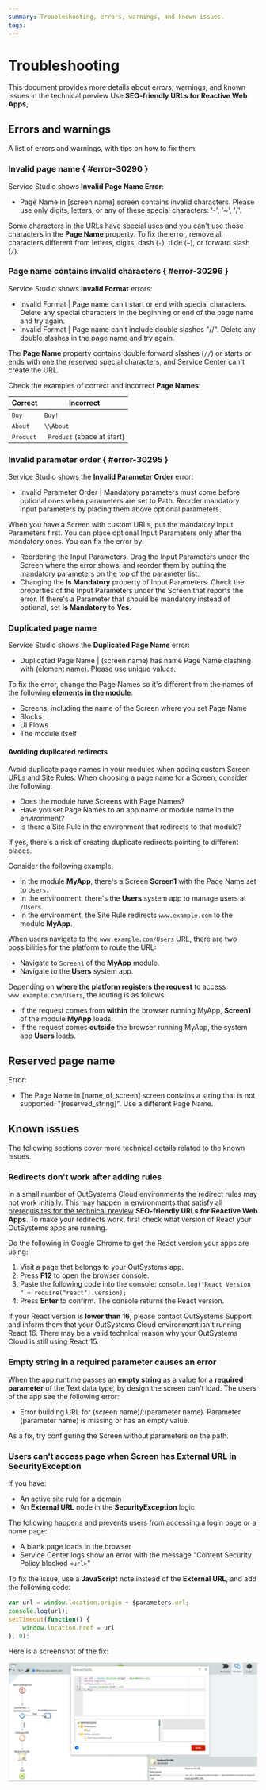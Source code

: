 ```yaml
---
summary: Troubleshooting, errors, warnings, and known issues.  
tags:
---
```


# Troubleshooting

This document provides more details about errors, warnings, and known issues in the technical preview Use **SEO-friendly URLs for Reactive Web Apps**,

## Errors and warnings

A list of errors and warnings, with tips on how to fix them.

### Invalid page name { #error-30290 }

Service Studio shows **Invalid Page Name Error**:

* Page Name in [screen name] screen contains invalid characters. Please use only digits, letters, or any of these special characters: '-', '~', '/'.

Some characters in the URLs have special uses and you can't use those characters in the **Page Name** property. To fix the error, remove all characters different from letters, digits, dash (`-`), tilde (`~`), or forward slash (`/`).

### Page name contains invalid characters { #error-30296 }
  
Service Studio shows **Invalid Format** errors:

* Invalid Format | Page name can't start or end with special characters. Delete any special characters in the beginning or end of the page name and try again.
* Invalid Format | Page name can't include double slashes "//". Delete any double slashes in the page name and try again.

The **Page Name** property contains double forward slashes (`//`) or starts or ends with one the reserved special characters, and Service Center can't create the URL.

Check the examples of correct and incorrect **Page Names**:

| Correct   | Incorrect                   |
| --------- | --------------------------- |
| `Buy`     | `Buy!`                      |
| `About`   | `\\About`                   |
| `Product` | ` Product` (space at start) |

### Invalid parameter order { #error-30295 }

Service Studio shows the **Invalid Parameter Order** error:

* Invalid Parameter Order | Mandatory parameters must come before optional ones when parameters are set to Path. Reorder mandatory input parameters by placing them above optional parameters.

When you have a Screen with custom URLs, put the mandatory Input Parameters first. You can place optional Input Parameters only after the mandatory ones. You can fix the error by:

* Reordering the Input Parameters. Drag the Input Parameters under the Screen where the error shows, and reorder them by putting the mandatory parameters on the top of the parameter list.
* Changing the **Is Mandatory** property of Input Parameters. Check the properties of the Input Parameters under the Screen that reports the error. If there's a Parameter that should be mandatory instead of optional, set **Is Mandatory** to **Yes**.   

### Duplicated page name

Service Studio shows the **Duplicated Page Name** error:

* Duplicated Page Name | (screen name) has name Page Name clashing with (element name). Please use unique values.

To fix the error, change the Page Names so it's different from the names of the following **elements in the module**:

* Screens, including the name of the Screen where you set Page Name
* Blocks
* UI Flows
* The module itself

#### Avoiding duplicated redirects

Avoid duplicate page names in your modules when adding custom Screen URLs and Site Rules. When choosing a page name for a Screen, consider the following:

* Does the module have Screens with Page Names?
* Have you set Page Names to an app name or module name in the environment? 
* Is there a Site Rule in the environment that redirects to that module?

If yes, there's a risk of creating duplicate redirects pointing to different places.

Consider the following example.

* In the module **MyApp**, there's a Screen **Screen1** with the Page Name set to `Users`.
* In the environment, there's the **Users** system app to manage users at `/Users`.
* In the environment, the Site Rule redirects `www.example.com` to the module **MyApp**.

When users navigate to the `www.example.com/Users` URL, there are two possibilities for the platform to route the URL:

* Navigate to `Screen1` of the **MyApp** module.
* Navigate to the **Users** system app.

Depending on **where the platform registers the request** to access `www.example.com/Users`, the routing is as follows:

* If the request comes from **within** the browser running MyApp, **Screen1** of the module **MyApp** loads.
* If the request comes **outside** the browser running MyApp, the system app **Users** loads.

## Reserved page name

Error:

* The Page Name in [name_of_screen] screen contains a string that is not supported: "[reserved_string]". Use a different Page Name.


## Known issues

The following sections cover more technical details related to the known issues.

### Redirects don't work after adding rules

In a small number of OutSystems Cloud environments the redirect rules may not work initially. This may happen in environments that satisfy all [prerequisites for the technical preview](intro.md#prerequisites) **SEO-friendly URLs for Reactive Web Apps**. To make your redirects work, first check what version of React your OutSystems apps are running.

Do the following in Google Chrome to get the React version your apps are using:

1. Visit a page that belongs to your OutSystems app.
1. Press **F12** to open the browser console.
1. Paste the following code into the console: `console.log("React Version " + require("react").version);`
1. Press **Enter** to confirm. The console returns the React version.

If your React version is **lower than 16**, please contact OutSystems Support and inform them that your OutSystems Cloud environment isn't running React 16. There may be a valid technical reason why your OutSystems Cloud is still using React 15. 


### Empty string in a required parameter causes an error

When the app runtime passes an **empty string** as a value for a **required parameter** of the Text data type, by design the screen can't load. The users of the app see the following error:

* Error building URL for (screen name)/:(parameter name). Parameter (parameter name) is missing or has an empty value.

As a fix, try configuring the Screen without parameters on the path.

### Users can't access page when Screen has External URL in SecurityException

If you have:

* An active site rule for a domain
* An **External URL** node in the **SecurityException** logic

The following happens and prevents users from accessing a login page or a home page:

* A blank page loads in the browser
* Service Center logs show an error with the message "Content Security Policy blocked `<url>`"

To fix the issue, use a **JavaScript** note instead of the **External URL**, and add the following code:


```javascript
var url = window.location.origin + $parameters.url;
console.log(url);
setTimeout(function() {
    window.location.href = url
}, 0);
```
Here is a screenshot of the fix:

![JS workaround for redirect](images/workaround-js-redirect-url-ss.png?width=900)

